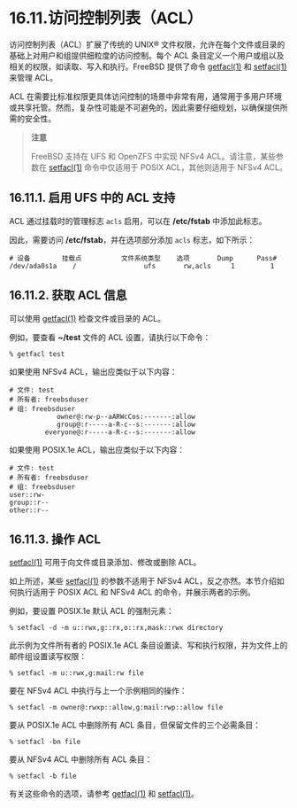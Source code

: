# 16.11.访问控制列表（ACL）

访问控制列表（ACL）扩展了传统的 UNIX® 文件权限，允许在每个文件或目录的基础上对用户和组提供细粒度的访问控制。每个 ACL 条目定义一个用户或组以及相关的权限，如读取、写入和执行。FreeBSD 提供了命令 [getfacl(1)](https://man.freebsd.org/cgi/man.cgi?query=getfacl&sektion=1&format=html) 和 [setfacl(1)](https://man.freebsd.org/cgi/man.cgi?query=setfacl&sektion=1&format=html) 来管理 ACL。

ACL 在需要比标准权限更具体访问控制的场景中非常有用，通常用于多用户环境或共享托管。然而，复杂性可能是不可避免的，因此需要仔细规划，以确保提供所需的安全性。

>**注意**
>
>FreeBSD 支持在 UFS 和 OpenZFS 中实现 NFSv4 ACL。请注意，某些参数在 [setfacl(1)](https://man.freebsd.org/cgi/man.cgi?query=setfacl&sektion=1&format=html) 命令中仅适用于 POSIX ACL，其他则适用于 NFSv4 ACL。

## 16.11.1. 启用 UFS 中的 ACL 支持

ACL 通过挂载时的管理标志 `acls` 启用，可以在 **/etc/fstab** 中添加此标志。

因此，需要访问 **/etc/fstab**，并在选项部分添加 `acls` 标志，如下所示：

```
# 设备        挂载点          文件系统类型    选项       Dump      Pass#
/dev/ada0s1a    /                 ufs       rw,acls     1         1
```

## 16.11.2. 获取 ACL 信息

可以使用 [getfacl(1)](https://man.freebsd.org/cgi/man.cgi?query=getfacl&sektion=1&format=html) 检查文件或目录的 ACL。

例如，要查看 **~/test** 文件的 ACL 设置，请执行以下命令：

```
% getfacl test
```

如果使用 NFSv4 ACL，输出应类似于以下内容：

```
# 文件: test
# 所有者: freebsduser
# 组: freebsduser
            owner@:rw-p--aARWcCos:-------:allow
            group@:r-----a-R-c--s:-------:allow
         everyone@:r-----a-R-c--s:-------:allow
```

如果使用 POSIX.1e ACL，输出应类似于以下内容：

```
# 文件: test
# 所有者: freebsduser
# 组: freebsduser
user::rw-
group::r--
other::r--
```

## 16.11.3. 操作 ACL

[setfacl(1)](https://man.freebsd.org/cgi/man.cgi?query=setfacl&sektion=1&format=html) 可用于向文件或目录添加、修改或删除 ACL。

如上所述，某些 [setfacl(1)](https://man.freebsd.org/cgi/man.cgi?query=setfacl&sektion=1&format=html) 的参数不适用于 NFSv4 ACL，反之亦然。本节介绍如何执行适用于 POSIX ACL 和 NFSv4 ACL 的命令，并展示两者的示例。

例如，要设置 POSIX.1e 默认 ACL 的强制元素：

```
% setfacl -d -m u::rwx,g::rx,o::rx,mask::rwx directory
```

此示例为文件所有者的 POSIX.1e ACL 条目设置读、写和执行权限，并为文件上的邮件组设置读写权限：

```
% setfacl -m u::rwx,g:mail:rw file
```

要在 NFSv4 ACL 中执行与上一个示例相同的操作：

```
% setfacl -m owner@:rwxp::allow,g:mail:rwp::allow file
```

要从 POSIX.1e ACL 中删除所有 ACL 条目，但保留文件的三个必需条目：

```
% setfacl -bn file
```

要从 NFSv4 ACL 中删除所有 ACL 条目：

```
% setfacl -b file
```

有关这些命令的选项，请参考 [getfacl(1)](https://man.freebsd.org/cgi/man.cgi?query=getfacl&sektion=1&format=html) 和 [setfacl(1)](https://man.freebsd.org/cgi/man.cgi?query=setfacl&sektion=1&format=html)。
